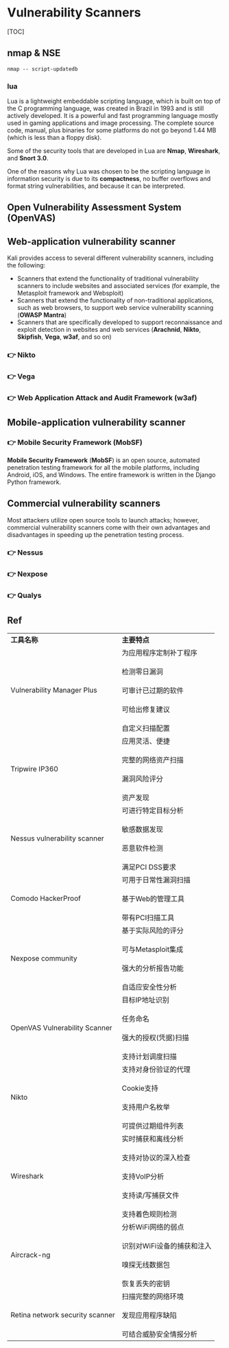 # Vulnerability Scanners

[TOC]



## nmap & NSE

`nmap -- script-updatedb`


### lua
Lua is a lightweight embeddable scripting language, which is built on top of the C programming language, was created in Brazil in 1993 and is still actively developed. It is a powerful and fast programming language mostly used in gaming applications and image processing. The complete source code, manual, plus binaries for some platforms do not go beyond 1.44 MB (which is less than a floppy disk). 

Some of the security tools that are developed in Lua are **Nmap**, **Wireshark**, and **Snort 3.0**.

One of the reasons why Lua was chosen to be the scripting language in information security is due to its **compactness**, no buffer overflows and format string vulnerabilities, and because it can be interpreted.



## Open Vulnerability Assessment System (OpenVAS)



## Web-application vulnerability scanner

Kali provides access to several different vulnerability scanners, including the following:

- Scanners that extend the functionality of traditional vulnerability scanners to include websites and associated services (for example, the Metasploit framework and Websploit)
- Scanners that extend the functionality of non-traditional applications, such as web browsers, to support web service vulnerability scanning (**OWASP Mantra**)
- Scanners that are specifically developed to support reconnaissance and exploit detection in websites and web services (**Arachnid**, **Nikto**, **Skipfish**, **Vega**, **w3af**, and so on)


### 👉 Nikto


### 👉 Vega


### 👉 Web Application Attack and Audit Framework (w3af)



## Mobile-application vulnerability scanner

### 👉 Mobile Security Framework (MobSF)
**Mobile Security Framework** (**MobSF**) is an open source, automated penetration testing framework for all the mobile platforms, including Android, iOS, and Windows. The entire framework is written in the Django Python framework.



## Commercial vulnerability scanners
Most attackers utilize open source tools to launch attacks; however, commercial vulnerability scanners come with their own advantages and disadvantages in speeding up the penetration testing process.

### 👉 Nessus


### 👉 Nexpose


### 👉 Qualys



## Ref
[最受渗透测试工程师欢迎的10款漏洞扫描工具 (2023版)]: https://www.secrss.com/articles/55445

|   |   |
|---|---|
|**工具名称**|**主要特点**|
|Vulnerability Manager Plus|为应用程序定制补丁程序<br><br>检测零日漏洞<br><br>可审计已过期的软件<br><br>可给出修复建议<br><br>自定义扫描配置|
|Tripwire IP360|应用灵活、便捷<br><br>完整的网络资产扫描<br><br>漏洞风险评分<br><br>资产发现|
|Nessus vulnerability scanner|可进行特定目标分析<br><br>敏感数据发现<br><br>恶意软件检测<br><br>满足PCI DSS要求|
|Comodo HackerProof|可用于日常性漏洞扫描<br><br>基于Web的管理工具<br><br>带有PCI扫描工具|
|Nexpose community|基于实际风险的评分<br><br>可与Metasploit集成<br><br>强大的分析报告功能<br><br>自适应安全性分析|
|OpenVAS Vulnerability Scanner|目标IP地址识别<br><br>任务命名<br><br>强大的授权(凭据)扫描<br><br>支持计划调度扫描|
|Nikto|支持对身份验证的代理<br><br>Cookie支持<br><br>支持用户名枚举<br><br>可提供过期组件列表|
|Wireshark|实时捕获和离线分析<br><br>支持对协议的深入检查<br><br>支持VoIP分析<br><br>支持读/写捕获文件<br><br>支持着色规则检测|
|Aircrack-ng|分析WiFi网络的弱点<br><br>识别对WiFi设备的捕获和注入<br><br>嗅探无线数据包<br><br>恢复丢失的密钥|
|Retina network security scanner|扫描完整的网络环境<br><br>发现应用程序缺陷<br><br>可结合威胁安全情报分析|
